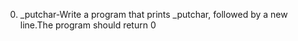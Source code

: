 0. _putchar-Write a program that prints _putchar, followed by a new line.The program should return 0
